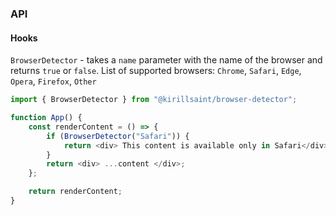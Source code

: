 ### API

#### Hooks

`BrowserDetector` - takes a `name` parameter with the name of the browser and returns `true` or `false`. List of supported browsers: `Chrome`, `Safari`, `Edge`, `Opera`, `Firefox`, `Other`

```js
import { BrowserDetector } from "@kirillsaint/browser-detector";

function App() {
	const renderContent = () => {
		if (BrowserDetector("Safari")) {
			return <div> This content is available only in Safari</div>;
		}
		return <div> ...content </div>;
	};

	return renderContent;
}
```
